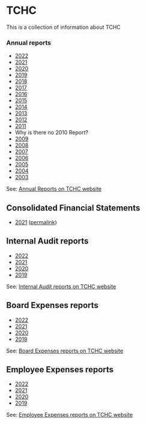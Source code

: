# TCHC

This is a collection of information about TCHC

### Annual reports 

- [2022](./AnnualReports/Toronto%20Community%20Housing%20Annual%20Report%202022_0.pdf)
- [2021](./AnnualReports/tchc_annual_report_2021.pdf)
- [2020](./AnnualReports/toronto_community_housing_annual_report_2020.pdf)
- [2019](./AnnualReports/toronto_community_housing_annual_report_2019.pdf)
- [2018](./AnnualReports/toronto_community_housing_annual_report_2018.pdf)
- [2017](./AnnualReports/toronto_community_housing_annual_report_2017.pdf)
- [2016](./AnnualReports/toronto_community_housing_annual_review_2016.pdf)
- [2015](./AnnualReports/toronto_community_housing_annual_report_2015.pdf)
- [2014](./AnnualReports/toronto_community_housing_annual_report_2014.pdf)
- [2013](./AnnualReports/toronto_community_housing_annual_report_2013_0.pdf)
- [2012](./AnnualReports/toronto_community_housing_annual_report_2012.pdf)
- [2011](./AnnualReports/toronto_community_housing_annual_report_2011.pdf)
- Why is there no 2010 Report?
- [2009](./AnnualReports/toronto_community_housing_annual_review_2009.pdf)
- [2008](./AnnualReports/toronto_community_housing_annual_review_2008.pdf)
- [2007](./AnnualReports/toronto_community_housing_annual_review_2007.pdf)
- [2006](./AnnualReports/toronto_community_housing_annual_review_2006.pdf)
- [2005](./AnnualReports/toronto_community_housing_annual_review_2005.pdf)
- [2004](./AnnualReports/toronto_community_housing_annual_review_2004.pdf)
- [2003](./AnnualReports/toronto_community_housing_annual_review_2003.pdf)

See: [Annual Reports on TCHC website](https://www.torontohousing.ca/transparency/reporting/annual-reports)

## Consolidated Financial Statements
- [2021](./ConsolidatedFinancialStatements/backgroundfile-228291.pdf) ([permalink](https://www.toronto.ca/legdocs/mmis/2022/ex/bgrd/backgroundfile-228291.pdf))

## Internal Audit reports

- [2022](./InternalAuditReports/item_11b_-_attachment_1_-_internal_audit_department_annual_report_for_2022_final.pdf)
- [2021](./InternalAuditReports/item_10_-_attachment_1_-_iad_2021_annual_report.pdf)
- [2020](./InternalAuditReports/item_5_-_internal_audit_departments_annual_report_for_2020_cw_clean.pdf)
- [2019](./InternalAuditReports/item_2d_-_q4_2019_iad_work_plan_update_-_aoda_updated.pdf)

See: [Internal Audit reports on TCHC website](https://www.torontohousing.ca/transparency/reporting/financial-reporting)

## Board Expenses reports

- [2022](./BoardExpenses/boardexpenses_2022.pdf)
- [2021](./BoardExpenses/boardexpenses_2021.pdf)
- [2020](./BoardExpenses/boardexpenses_2020.pdf)
- [2019](./BoardExpenses/boardexpenses_2019.pdf)

See: [Board Expenses reports on TCHC website](https://www.torontohousing.ca/transparency/reporting/financial-reporting)

## Employee Expenses reports

- [2022](./EmployeeExpenses/Employee-expenses_2022.pdf)
- [2021](./EmployeeExpenses/employeeexpenses_2021.pdf)
- [2020](./EmployeeExpenses/employeeexpenses_2020.pdf)
- [2019](./EmployeeExpenses/employeeexpenses_2019.pdf)

See: [Employee Expenses reports on TCHC website](https://www.torontohousing.ca/transparency/reporting/financial-reporting)

##